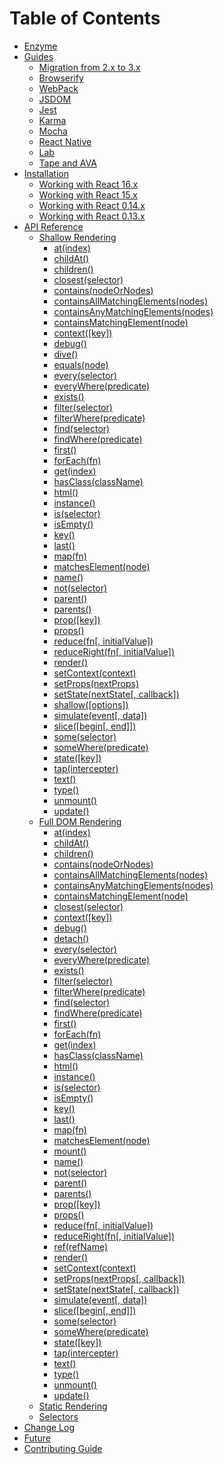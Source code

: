 # Table of Contents

* [Enzyme](../README.md)
* [Guides](guides.md)
  * [Migration from 2.x to 3.x](guides/migration-from-2-to-3.md)
  * [Browserify](guides/browserify.md)
  * [WebPack](guides/webpack.md)
  * [JSDOM](guides/jsdom.md)
  * [Jest](guides/jest.md)
  * [Karma](guides/karma.md)
  * [Mocha](guides/mocha.md)
  * [React Native](guides/react-native.md)
  * [Lab](guides/lab.md)
  * [Tape and AVA](guides/tape-ava.md)
* [Installation](installation/README.md)
  * [Working with React 16.x](installation/react-16.md)
  * [Working with React 15.x](installation/react-15.md)
  * [Working with React 0.14.x](installation/react-014.md)
  * [Working with React 0.13.x](installation/react-013.md)
* [API Reference](api/README.md)
  * [Shallow Rendering](api/shallow.md)
    * [at(index)](api/ShallowWrapper/at.md)
    * [childAt()](api/ShallowWrapper/childAt.md)
    * [children()](api/ShallowWrapper/children.md)
    * [closest(selector)](api/ShallowWrapper/closest.md)
    * [contains(nodeOrNodes)](api/ShallowWrapper/contains.md)
    * [containsAllMatchingElements(nodes)](api/ShallowWrapper/containsAllMatchingElements.md)
    * [containsAnyMatchingElements(nodes)](api/ShallowWrapper/containsAnyMatchingElements.md)
    * [containsMatchingElement(node)](api/ShallowWrapper/containsMatchingElement.md)
    * [context([key])](api/ShallowWrapper/context.md)
    * [debug()](api/ShallowWrapper/debug.md)
    * [dive()](api/ShallowWrapper/dive.md)
    * [equals(node)](api/ShallowWrapper/equals.md)
    * [every(selector)](api/ShallowWrapper/every.md)
    * [everyWhere(predicate)](api/ShallowWrapper/everyWhere.md)
    * [exists()](api/ShallowWrapper/exists.md)
    * [filter(selector)](api/ShallowWrapper/filter.md)
    * [filterWhere(predicate)](api/ShallowWrapper/filterWhere.md)
    * [find(selector)](api/ShallowWrapper/find.md)
    * [findWhere(predicate)](api/ShallowWrapper/findWhere.md)
    * [first()](api/ShallowWrapper/first.md)
    * [forEach(fn)](api/ShallowWrapper/forEach.md)
    * [get(index)](api/ShallowWrapper/get.md)
    * [hasClass(className)](api/ShallowWrapper/hasClass.md)
    * [html()](api/ShallowWrapper/html.md)
    * [instance()](api/ShallowWrapper/instance.md)
    * [is(selector)](api/ShallowWrapper/is.md)
    * [isEmpty()](api/ShallowWrapper/isEmpty.md)
    * [key()](api/ShallowWrapper/key.md)
    * [last()](api/ShallowWrapper/last.md)
    * [map(fn)](api/ShallowWrapper/map.md)
    * [matchesElement(node)](api/ShallowWrapper/matchesElement.md)
    * [name()](api/ShallowWrapper/name.md)
    * [not(selector)](api/ShallowWrapper/not.md)
    * [parent()](api/ShallowWrapper/parent.md)
    * [parents()](api/ShallowWrapper/parents.md)
    * [prop([key])](api/ShallowWrapper/prop.md)
    * [props()](api/ShallowWrapper/props.md)
    * [reduce(fn[, initialValue])](api/ShallowWrapper/reduce.md)
    * [reduceRight(fn[, initialValue])](api/ShallowWrapper/reduceRight.md)
    * [render()](api/ShallowWrapper/render.md)
    * [setContext(context)](api/ShallowWrapper/setContext.md)
    * [setProps(nextProps)](api/ShallowWrapper/setProps.md)
    * [setState(nextState[, callback])](api/ShallowWrapper/setState.md)
    * [shallow([options])](api/ShallowWrapper/shallow.md)
    * [simulate(event[, data])](api/ShallowWrapper/simulate.md)
    * [slice([begin[, end]])](api/ShallowWrapper/slice.md)
    * [some(selector)](api/ShallowWrapper/some.md)
    * [someWhere(predicate)](api/ShallowWrapper/someWhere.md)
    * [state([key])](api/ShallowWrapper/state.md)
    * [tap(intercepter)](api/ShallowWrapper/tap.md)
    * [text()](api/ShallowWrapper/text.md)
    * [type()](api/ShallowWrapper/type.md)
    * [unmount()](api/ShallowWrapper/unmount.md)
    * [update()](api/ShallowWrapper/update.md)
  * [Full DOM Rendering](api/mount.md)
    * [at(index)](api/ReactWrapper/at.md)
    * [childAt()](api/ReactWrapper/childAt.md)
    * [children()](api/ReactWrapper/children.md)
    * [contains(nodeOrNodes)](api/ReactWrapper/contains.md)
    * [containsAllMatchingElements(nodes)](api/ReactWrapper/containsAllMatchingElements.md)
    * [containsAnyMatchingElements(nodes)](api/ReactWrapper/containsAnyMatchingElements.md)
    * [containsMatchingElement(node)](api/ReactWrapper/containsMatchingElement.md)
    * [closest(selector)](api/ReactWrapper/closest.md)
    * [context([key])](api/ReactWrapper/context.md)
    * [debug()](api/ReactWrapper/debug.md)
    * [detach()](api/ReactWrapper/detach.md)
    * [every(selector)](api/ReactWrapper/every.md)
    * [everyWhere(predicate)](api/ReactWrapper/everyWhere.md)
    * [exists()](api/ReactWrapper/exists.md)
    * [filter(selector)](api/ReactWrapper/filter.md)
    * [filterWhere(predicate)](api/ReactWrapper/filterWhere.md)
    * [find(selector)](api/ReactWrapper/find.md)
    * [findWhere(predicate)](api/ReactWrapper/findWhere.md)
    * [first()](api/ReactWrapper/first.md)
    * [forEach(fn)](api/ReactWrapper/forEach.md)
    * [get(index)](api/ReactWrapper/get.md)
    * [hasClass(className)](api/ReactWrapper/hasClass.md)
    * [html()](api/ReactWrapper/html.md)
    * [instance()](api/ReactWrapper/instance.md)
    * [is(selector)](api/ReactWrapper/is.md)
    * [isEmpty()](api/ReactWrapper/isEmpty.md)
    * [key()](api/ReactWrapper/key.md)
    * [last()](api/ReactWrapper/last.md)
    * [map(fn)](api/ReactWrapper/map.md)
    * [matchesElement(node)](api/ReactWrapper/matchesElement.md)
    * [mount()](api/ReactWrapper/mount.md)
    * [name()](api/ReactWrapper/name.md)
    * [not(selector)](api/ReactWrapper/not.md)
    * [parent()](api/ReactWrapper/parent.md)
    * [parents()](api/ReactWrapper/parents.md)
    * [prop([key])](api/ReactWrapper/prop.md)
    * [props()](api/ReactWrapper/props.md)
    * [reduce(fn[, initialValue])](api/ReactWrapper/reduce.md)
    * [reduceRight(fn[, initialValue])](api/ReactWrapper/reduceRight.md)
    * [ref(refName)](api/ReactWrapper/ref.md)
    * [render()](api/ReactWrapper/render.md)
    * [setContext(context)](api/ReactWrapper/setContext.md)
    * [setProps(nextProps[, callback])](api/ReactWrapper/setProps.md)
    * [setState(nextState[, callback])](api/ReactWrapper/setState.md)
    * [simulate(event[, data])](api/ReactWrapper/simulate.md)
    * [slice([begin[, end]])](api/ReactWrapper/slice.md)
    * [some(selector)](api/ReactWrapper/some.md)
    * [someWhere(predicate)](api/ReactWrapper/someWhere.md)
    * [state([key])](api/ReactWrapper/state.md)
    * [tap(intercepter)](api/ReactWrapper/tap.md)
    * [text()](api/ReactWrapper/text.md)
    * [type()](api/ReactWrapper/type.md)
    * [unmount()](api/ReactWrapper/unmount.md)
    * [update()](api/ReactWrapper/update.md)
  * [Static Rendering](api/render.md)
  * [Selectors](api/selector.md)
* [Change Log](../CHANGELOG.md)
* [Future](future.md)
* [Contributing Guide](../CONTRIBUTING.md)
